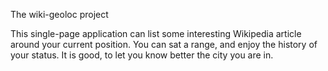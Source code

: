 The wiki-geoloc project

This single-page application can list some interesting Wikipedia article around your current position. You can sat a range, and enjoy the history of your status. It is good, to let you know better the city you are in.
